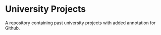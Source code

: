 # University Projects
A repository containing past university projects with added annotation for Github. 
